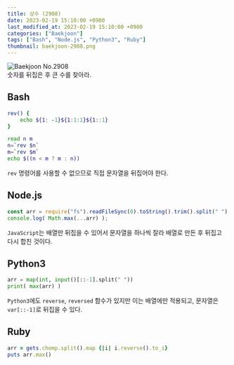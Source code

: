 ```yaml
---
title: 상수 (2908)
date: 2023-02-19 15:10:00 +0900
last_modified_at: 2023-02-19 15:10:00 +0900
categories: ["Baekjoon"]
tags: ["Bash", "Node.js", "Python3", "Ruby"]
thumbnail: baekjoon-2908.png
---
```


![Baekjoon No.2908](baekjoon-2908.png)  
숫자를 뒤집은 후 큰 수를 찾아라.

## Bash
```bash
rev() {
	echo ${1: -1}${1:1:1}${1::1}
}

read n m
n=`rev $n`
m=`rev $m`
echo $((n < m ? m : n))
```
`rev` 명령어를 사용할 수 없으므로 직접 문자열을 뒤집어야 한다.

## Node.js
```javascript
const arr = require("fs").readFileSync(0).toString().trim().split(" ").map(x => x.split("").reverse().join("")*1);
console.log( Math.max(...arr) );
```
`JavaScript`는 배열만 뒤집을 수 있어서 문자열을 하나씩 잘라 배열로 만든 후 뒤집고 다시 합친 것이다.

## Python3
```python
arr = map(int, input()[::-1].split(" "))
print( max(arr) )
```
`Python3`에도 `reverse`, `reversed` 함수가 있지만 이는 배열에만 적용되고, 문자열은 `var[::-1]`로 뒤집을 수 있다.

## Ruby
```ruby
arr = gets.chomp.split().map {|i| i.reverse().to_i}
puts arr.max()
```
